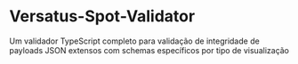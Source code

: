 # Versatus-Spot-Validator
Um validador TypeScript completo para validação de integridade de payloads JSON extensos com schemas específicos por tipo de visualização
